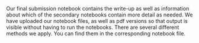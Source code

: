 Our final submission notebook contains the write-up as well as information about which of the secondary notebooks contain more detail as needed.
We have uploaded our notebook files, as well as pdf versions so that output is visible without having to run the notebooks. There are several different methods we apply. You can find them in the corresponding notebook file.

